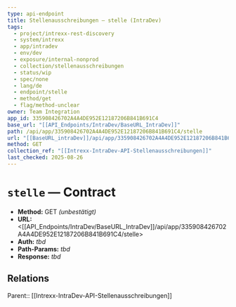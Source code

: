 ```yaml
---
type: api-endpoint
title: Stellenausschreibungen — stelle (IntraDev)
tags:
  - project/intrexx-rest-discovery
  - system/intrexx
  - app/intradev
  - env/dev
  - exposure/internal-nonprod
  - collection/stellenausschreibungen
  - status/wip
  - spec/none
  - lang/de
  - endpoint/stelle
  - method/get
  - flag/method-unclear
owner: Team Integration
app_id: 335908426702A4A4DE952E12187206B841B691C4
base_url: "[[API_Endpoints/IntraDev/BaseURL_IntraDev]]"
path: /api/app/335908426702A4A4DE952E12187206B841B691C4/stelle
url: "[[BaseURL_intraDev]]/api/app/335908426702A4A4DE952E12187206B841B691C4/stelle"
method: GET
collection_ref: "[[Intrexx-IntraDev-API-Stellenausschreibungen]]"
last_checked: 2025-08-26
---
```


# `stelle` — Contract
- **Method:** GET *(unbestätigt)*  
- **URL:** <[[API_Endpoints/IntraDev/BaseURL_IntraDev]]/api/app/335908426702A4A4DE952E12187206B841B691C4/stelle>  
- **Auth:** _tbd_  
- **Path-Params:** _tbd_  
- **Response:** _tbd_

## Relations
Parent:: [[Intrexx-IntraDev-API-Stellenausschreibungen]]
